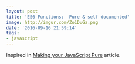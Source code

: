 ```yaml
---
layout: post
title: 'ES6 Functions:  Pure & self documented'
image: http://imgur.com/Zo1DuGa.png
date: '2016-09-16 21:59:14'
tags:
- javascript
---
```


<script src="https://gist.github.com/Kikobeats/c8c0dc43b6148c80f702fbcab3d2c419.js"></script>

Inspired in [Making your JavaScript Pure](http://alistapart.com/article/making-your-javascript-pure) article.